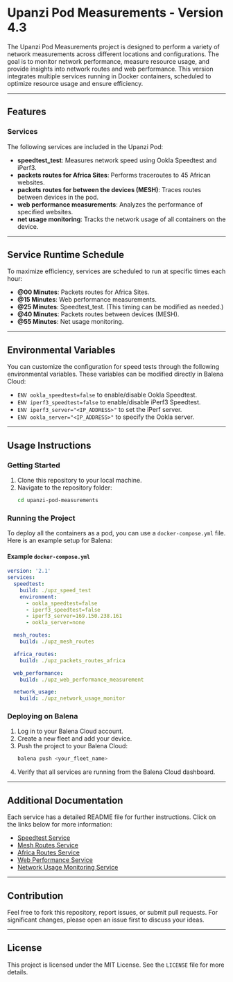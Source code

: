 # Upanzi Pod Measurements - Version 4.3

The Upanzi Pod Measurements project is designed to perform a variety of network measurements across different locations and configurations. The goal is to monitor network performance, measure resource usage, and provide insights into network routes and web performance. This version integrates multiple services running in Docker containers, scheduled to optimize resource usage and ensure efficiency.

---

## Features

### Services
The following services are included in the Upanzi Pod:

- **speedtest_test**: Measures network speed using Ookla Speedtest and iPerf3.
- **packets routes for Africa Sites**: Performs traceroutes to 45 African websites.
- **packets routes for between the devices (MESH)**: Traces routes between devices in the pod.
- **web performance measurements**: Analyzes the performance of specified websites.
- **net usage monitoring**: Tracks the network usage of all containers on the device.

---

## Service Runtime Schedule

To maximize efficiency, services are scheduled to run at specific times each hour:

- **@00 Minutes**: Packets routes for Africa Sites.
- **@15 Minutes**: Web performance measurements.
- **@25 Minutes**: Speedtest_test. (This timing can be modified as needed.)
- **@40 Minutes**: Packets routes between devices (MESH).
- **@55 Minutes**: Net usage monitoring.

---

## Environmental Variables

You can customize the configuration for speed tests through the following environmental variables. These variables can be modified directly in Balena Cloud:

- `ENV ookla_speedtest=false` to enable/disable Ookla Speedtest.
- `ENV iperf3_speedtest=false` to enable/disable iPerf3 Speedtest.
- `ENV iperf3_server="<IP_ADDRESS>"` to set the iPerf server.
- `ENV ookla_server="<IP_ADDRESS>"` to specify the Ookla server.

---

## Usage Instructions

### Getting Started

1. Clone this repository to your local machine.
2. Navigate to the repository folder:
   ```bash
   cd upanzi-pod-measurements
   ```

### Running the Project

To deploy all the containers as a pod, you can use a `docker-compose.yml` file. Here is an example setup for Balena:

#### Example `docker-compose.yml`
```yaml
version: '2.1'
services:
  speedtest:
    build: ./upz_speed_test
    environment:
      - ookla_speedtest=false
      - iperf3_speedtest=false
      - iperf3_server=169.150.238.161
      - ookla_server=none

  mesh_routes:
    build: ./upz_mesh_routes

  africa_routes:
    build: ./upz_packets_routes_africa

  web_performance:
    build: ./upz_web_performance_measurement

  network_usage:
    build: ./upz_network_usage_monitor
```

### Deploying on Balena

1. Log in to your Balena Cloud account.
2. Create a new fleet and add your device.
3. Push the project to your Balena Cloud:
   ```bash
   balena push <your_fleet_name>
   ```
4. Verify that all services are running from the Balena Cloud dashboard.

---

## Additional Documentation

Each service has a detailed README file for further instructions. Click on the links below for more information:

- [Speedtest Service](./upz_speed_test/README.md)
- [Mesh Routes Service](./upz_mesh_routes/README.md)
- [Africa Routes Service](./upz_packets_routes_africa/README.md)
- [Web Performance Service](./upz_web_performance_measurement/README.md)
- [Network Usage Monitoring Service](./upz_network_usage_monitor/README.md)

---

## Contribution

Feel free to fork this repository, report issues, or submit pull requests. For significant changes, please open an issue first to discuss your ideas.

---

## License

This project is licensed under the MIT License. See the `LICENSE` file for more details.
